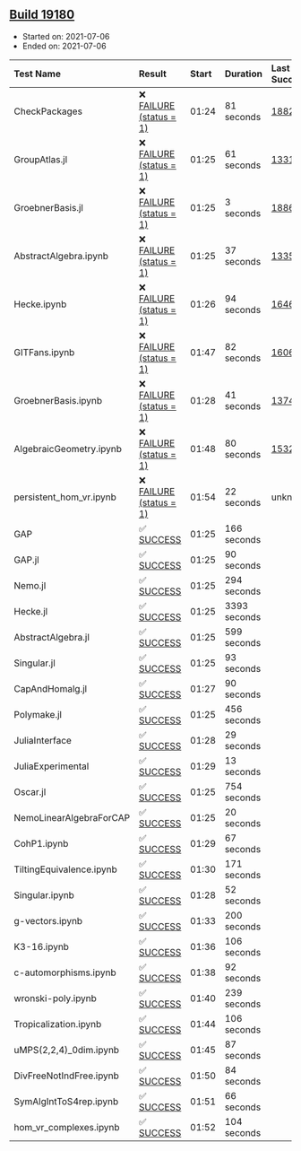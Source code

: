 ## [Build 19180](https://oscarci.mathematik.uni-kl.de/job/oscar/19180/)

* Started on: 2021-07-06
* Ended on: 2021-07-06

| Test Name    | Result | Start | Duration | Last Success | First Failure |
|:-------------|:-------|:------|:---------|:-------------|:--------------|
| CheckPackages | ❌ [FAILURE (status = 1)](https://oscarci.mathematik.uni-kl.de/job/oscar/19180/artifact/logs/build-19180/CheckPackages.log) | 01:24 | 81 seconds | [18822](https://oscarci.mathematik.uni-kl.de/job/oscar/18822/) | [18823](https://oscarci.mathematik.uni-kl.de/job/oscar/18823/) |
| GroupAtlas.jl | ❌ [FAILURE (status = 1)](https://oscarci.mathematik.uni-kl.de/job/oscar/19180/artifact/logs/build-19180/GroupAtlas.jl.log) | 01:25 | 61 seconds | [13311](https://oscarci.mathematik.uni-kl.de/job/oscar/13311/) | [13312](https://oscarci.mathematik.uni-kl.de/job/oscar/13312/) |
| GroebnerBasis.jl | ❌ [FAILURE (status = 1)](https://oscarci.mathematik.uni-kl.de/job/oscar/19180/artifact/logs/build-19180/GroebnerBasis.jl.log) | 01:25 | 3 seconds | [18864](https://oscarci.mathematik.uni-kl.de/job/oscar/18864/) | [18865](https://oscarci.mathematik.uni-kl.de/job/oscar/18865/) |
| AbstractAlgebra.ipynb | ❌ [FAILURE (status = 1)](https://oscarci.mathematik.uni-kl.de/job/oscar/19180/artifact/logs/build-19180/AbstractAlgebra.ipynb.log) | 01:25 | 37 seconds | [13355](https://oscarci.mathematik.uni-kl.de/job/oscar/13355/) | [13356](https://oscarci.mathematik.uni-kl.de/job/oscar/13356/) |
| Hecke.ipynb | ❌ [FAILURE (status = 1)](https://oscarci.mathematik.uni-kl.de/job/oscar/19180/artifact/logs/build-19180/Hecke.ipynb.log) | 01:26 | 94 seconds | [16463](https://oscarci.mathematik.uni-kl.de/job/oscar/16463/) | [16464](https://oscarci.mathematik.uni-kl.de/job/oscar/16464/) |
| GITFans.ipynb | ❌ [FAILURE (status = 1)](https://oscarci.mathematik.uni-kl.de/job/oscar/19180/artifact/logs/build-19180/GITFans.ipynb.log) | 01:47 | 82 seconds | [16068](https://oscarci.mathematik.uni-kl.de/job/oscar/16068/) | [16069](https://oscarci.mathematik.uni-kl.de/job/oscar/16069/) |
| GroebnerBasis.ipynb | ❌ [FAILURE (status = 1)](https://oscarci.mathematik.uni-kl.de/job/oscar/19180/artifact/logs/build-19180/GroebnerBasis.ipynb.log) | 01:28 | 41 seconds | [13748](https://oscarci.mathematik.uni-kl.de/job/oscar/13748/) | [13749](https://oscarci.mathematik.uni-kl.de/job/oscar/13749/) |
| AlgebraicGeometry.ipynb | ❌ [FAILURE (status = 1)](https://oscarci.mathematik.uni-kl.de/job/oscar/19180/artifact/logs/build-19180/AlgebraicGeometry.ipynb.log) | 01:48 | 80 seconds | [15322](https://oscarci.mathematik.uni-kl.de/job/oscar/15322/) | [15323](https://oscarci.mathematik.uni-kl.de/job/oscar/15323/) |
| persistent_hom_vr.ipynb | ❌ [FAILURE (status = 1)](https://oscarci.mathematik.uni-kl.de/job/oscar/19180/artifact/logs/build-19180/persistent_hom_vr.ipynb.log) | 01:54 | 22 seconds | unknown | unknown |
| GAP | ✅ [SUCCESS](https://oscarci.mathematik.uni-kl.de/job/oscar/19180/artifact/logs/build-19180/GAP.log) | 01:25 | 166 seconds |  |  |
| GAP.jl | ✅ [SUCCESS](https://oscarci.mathematik.uni-kl.de/job/oscar/19180/artifact/logs/build-19180/GAP.jl.log) | 01:25 | 90 seconds |  |  |
| Nemo.jl | ✅ [SUCCESS](https://oscarci.mathematik.uni-kl.de/job/oscar/19180/artifact/logs/build-19180/Nemo.jl.log) | 01:25 | 294 seconds |  |  |
| Hecke.jl | ✅ [SUCCESS](https://oscarci.mathematik.uni-kl.de/job/oscar/19180/artifact/logs/build-19180/Hecke.jl.log) | 01:25 | 3393 seconds |  |  |
| AbstractAlgebra.jl | ✅ [SUCCESS](https://oscarci.mathematik.uni-kl.de/job/oscar/19180/artifact/logs/build-19180/AbstractAlgebra.jl.log) | 01:25 | 599 seconds |  |  |
| Singular.jl | ✅ [SUCCESS](https://oscarci.mathematik.uni-kl.de/job/oscar/19180/artifact/logs/build-19180/Singular.jl.log) | 01:25 | 93 seconds |  |  |
| CapAndHomalg.jl | ✅ [SUCCESS](https://oscarci.mathematik.uni-kl.de/job/oscar/19180/artifact/logs/build-19180/CapAndHomalg.jl.log) | 01:27 | 90 seconds |  |  |
| Polymake.jl | ✅ [SUCCESS](https://oscarci.mathematik.uni-kl.de/job/oscar/19180/artifact/logs/build-19180/Polymake.jl.log) | 01:25 | 456 seconds |  |  |
| JuliaInterface | ✅ [SUCCESS](https://oscarci.mathematik.uni-kl.de/job/oscar/19180/artifact/logs/build-19180/JuliaInterface.log) | 01:28 | 29 seconds |  |  |
| JuliaExperimental | ✅ [SUCCESS](https://oscarci.mathematik.uni-kl.de/job/oscar/19180/artifact/logs/build-19180/JuliaExperimental.log) | 01:29 | 13 seconds |  |  |
| Oscar.jl | ✅ [SUCCESS](https://oscarci.mathematik.uni-kl.de/job/oscar/19180/artifact/logs/build-19180/Oscar.jl.log) | 01:25 | 754 seconds |  |  |
| NemoLinearAlgebraForCAP | ✅ [SUCCESS](https://oscarci.mathematik.uni-kl.de/job/oscar/19180/artifact/logs/build-19180/NemoLinearAlgebraForCAP.log) | 01:25 | 20 seconds |  |  |
| CohP1.ipynb | ✅ [SUCCESS](https://oscarci.mathematik.uni-kl.de/job/oscar/19180/artifact/logs/build-19180/CohP1.ipynb.log) | 01:29 | 67 seconds |  |  |
| TiltingEquivalence.ipynb | ✅ [SUCCESS](https://oscarci.mathematik.uni-kl.de/job/oscar/19180/artifact/logs/build-19180/TiltingEquivalence.ipynb.log) | 01:30 | 171 seconds |  |  |
| Singular.ipynb | ✅ [SUCCESS](https://oscarci.mathematik.uni-kl.de/job/oscar/19180/artifact/logs/build-19180/Singular.ipynb.log) | 01:28 | 52 seconds |  |  |
| g-vectors.ipynb | ✅ [SUCCESS](https://oscarci.mathematik.uni-kl.de/job/oscar/19180/artifact/logs/build-19180/g-vectors.ipynb.log) | 01:33 | 200 seconds |  |  |
| K3-16.ipynb | ✅ [SUCCESS](https://oscarci.mathematik.uni-kl.de/job/oscar/19180/artifact/logs/build-19180/K3-16.ipynb.log) | 01:36 | 106 seconds |  |  |
| c-automorphisms.ipynb | ✅ [SUCCESS](https://oscarci.mathematik.uni-kl.de/job/oscar/19180/artifact/logs/build-19180/c-automorphisms.ipynb.log) | 01:38 | 92 seconds |  |  |
| wronski-poly.ipynb | ✅ [SUCCESS](https://oscarci.mathematik.uni-kl.de/job/oscar/19180/artifact/logs/build-19180/wronski-poly.ipynb.log) | 01:40 | 239 seconds |  |  |
| Tropicalization.ipynb | ✅ [SUCCESS](https://oscarci.mathematik.uni-kl.de/job/oscar/19180/artifact/logs/build-19180/Tropicalization.ipynb.log) | 01:44 | 106 seconds |  |  |
| uMPS(2,2,4)_0dim.ipynb | ✅ [SUCCESS](https://oscarci.mathematik.uni-kl.de/job/oscar/19180/artifact/logs/build-19180/uMPS-2-2-4-_0dim.ipynb.log) | 01:45 | 87 seconds |  |  |
| DivFreeNotIndFree.ipynb | ✅ [SUCCESS](https://oscarci.mathematik.uni-kl.de/job/oscar/19180/artifact/logs/build-19180/DivFreeNotIndFree.ipynb.log) | 01:50 | 84 seconds |  |  |
| SymAlgIntToS4rep.ipynb | ✅ [SUCCESS](https://oscarci.mathematik.uni-kl.de/job/oscar/19180/artifact/logs/build-19180/SymAlgIntToS4rep.ipynb.log) | 01:51 | 66 seconds |  |  |
| hom_vr_complexes.ipynb | ✅ [SUCCESS](https://oscarci.mathematik.uni-kl.de/job/oscar/19180/artifact/logs/build-19180/hom_vr_complexes.ipynb.log) | 01:52 | 104 seconds |  |  |
